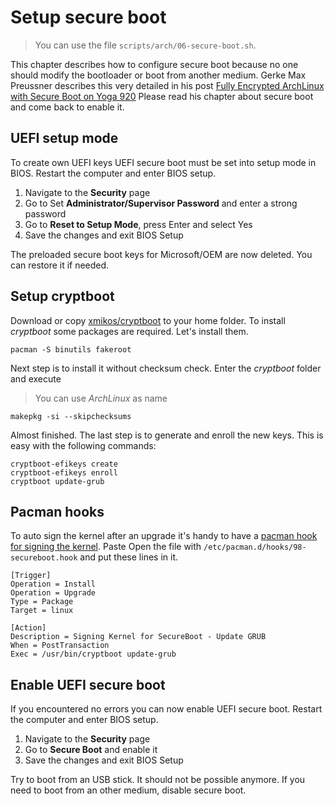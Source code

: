 # Setup secure boot

> You can use the file `scripts/arch/06-secure-boot.sh`.

This chapter describes how to configure secure boot because no one should modify the bootloader or boot from another medium.
Gerke Max Preussner describes this very detailed in his post [Fully Encrypted ArchLinux with Secure Boot on Yoga 920](https://gmpreussner.com/reference/fully-encrypted-archlinux-with-secure-boot-on-yoga-920?#secureboot)
Please read his chapter about secure boot and come back to enable it.

## UEFI setup mode
To create own UEFI keys UEFI secure boot must be set into setup mode in BIOS. Restart the computer and enter BIOS setup.

1. Navigate to the **Security** page
1. Go to Set **Administrator/Supervisor Password** and enter a strong password
1. Go to **Reset to Setup Mode**, press Enter and select Yes
1. Save the changes and exit BIOS Setup

The preloaded secure boot keys for Microsoft/OEM are now deleted. You can restore it if needed.

## Setup cryptboot
Download or copy [xmikos/cryptboot](https://github.com/xmikos/cryptboot) to your home folder. To install *cryptboot* some
packages are required. Let's install them.

```
pacman -S binutils fakeroot
```

Next step is to install it without checksum check. Enter the *cryptboot* folder and execute

> You can use *ArchLinux* as name

```
makepkg -si --skipchecksums
```

Almost finished. The last step is to generate and enroll the new keys. This is easy with the following commands:

```
cryptboot-efikeys create
cryptboot-efikeys enroll
cryptboot update-grub
```

## Pacman hooks
To auto sign the kernel after an upgrade it's handy to have a [pacman hook for signing the kernel](https://wiki.archlinux.org/index.php/Secure_Boot#Signing_kernel_with_pacman_hook). Paste
Open the file with `/etc/pacman.d/hooks/98-secureboot.hook` and put these lines in it.

```
[Trigger]
Operation = Install
Operation = Upgrade
Type = Package
Target = linux

[Action]
Description = Signing Kernel for SecureBoot - Update GRUB
When = PostTransaction
Exec = /usr/bin/cryptboot update-grub
```

## Enable UEFI secure boot
If you encountered no errors you can now enable UEFI secure boot. Restart the computer and enter BIOS setup.

1. Navigate to the **Security** page
1. Go to **Secure Boot** and enable it
1. Save the changes and exit BIOS Setup

Try to boot from an USB stick. It should not be possible anymore. If you need to boot from an other medium, disable
secure boot.
